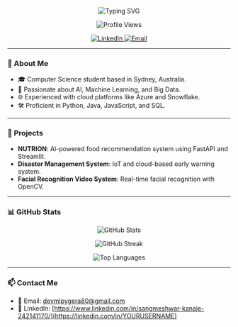 <!-- Typing SVG Animation -->
<p align="center">
  <img src="https://readme-typing-svg.herokuapp.com?font=Fira+Code&size=24&duration=3000&pause=1000&color=36BCF7&center=true&vCenter=true&width=435&lines=Hi+there+%F0%9F%91%8B;I'm+Sangmesgwar Kanaje.;Big+Data+Engineer+%7C+AI+Enthusiast+%7C+Cloud+Developer;Welcome+to+my+GitHub+profile!" alt="Typing SVG" />
</p>

<!-- Profile Views Counter -->
<p align="center">
  <img src="https://komarev.com/ghpvc/?username=Sangu80&style=flat-square&color=blue" alt="Profile Views" />
</p>

<!-- Social Media Links -->
<p align="center">
  <a href="https://www.linkedin.com/in/sangmeshwar-kanaje-242141170/" target="_blank">
    <img src="https://img.shields.io/badge/LinkedIn-%230077B5.svg?&style=for-the-badge&logo=linkedin&logoColor=white" alt="LinkedIn" />
  </a>
  <a href="mailto:devmlpygera80@gmail.com">
    <img src="https://img.shields.io/badge/Email-D14836?style=for-the-badge&logo=gmail&logoColor=white" alt="Email" />
  </a>
</p>

---

### 🧠 About Me

- 🎓 Computer Science student based in Sydney, Australia.
- 💼 Passionate about AI, Machine Learning, and Big Data.
- 🌐 Experienced with cloud platforms like Azure and Snowflake.
- 🛠️ Proficient in Python, Java, JavaScript, and SQL.

---

### 🚀 Projects

- **NUTRION**: AI-powered food recommendation system using FastAPI and Streamlit.
- **Disaster Management System**: IoT and cloud-based early warning system.
- **Facial Recognition Video System**: Real-time facial recognition with OpenCV.

---

### 📊 GitHub Stats

<p align="center">
  <img src="https://github-readme-stats.vercel.app/api?username=Sangu80&show_icons=true&theme=radical" alt="GitHub Stats" />
</p>

<p align="center">
  <img src="https://github-readme-streak-stats.herokuapp.com/?user=Sangu80&theme=radical" alt="GitHub Streak" />
</p>

<p align="center">
  <img src="https://github-readme-stats.vercel.app/api/top-langs/?username=Sangu80&layout=compact&theme=radical" alt="Top Languages" />
</p>

---

### 📫 Contact Me

- 📧 Email: [devmlpygera80@gmail.com](mailto:your.email@example.com)
- 💼 LinkedIn: [https://www.linkedin.com/in/sangmeshwar-kanaje-242141170/](https://linkedin.com/in/YOURUSERNAME)
